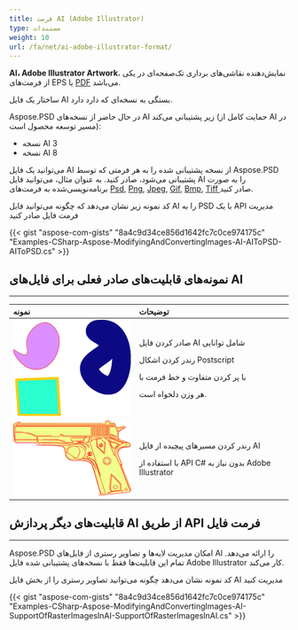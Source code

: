 ```yaml
---
title: فرمت AI (Adobe Illustrator)
type: مستندات
weight: 10
url: /fa/net/ai-adobe-illustrator-format/
---
```


**AI، Adobe Illustrator Artwork**، نمایش‌دهنده نقاشی‌های برداری تک‌صفحه‌ای در یکی از فرمت‌های EPS یا [PDF](https://wiki.fileformat.com/view/pdf/) می‌باشد.

ساختار یک فایل AI بستگی به نسخه‌ای که دارد دارد.

Aspose.PSD در حال حاضر از نسخه‌های AI زیر پشتیبانی می‌کند (حمایت کامل از AI در مسیر توسعه محصول است):

- نسخه AI 3
- نسخه AI 8

می‌توانید یک فایل AI از نسخه پشتیبانی شده را به هر فرمتی که توسط Aspose.PSD پشتیبانی می‌شود، صادر کنید. به عنوان مثال، می‌توانید فایل AI را به صورت برنامه‌نویسی‌شده به فرمت‌های [Psd](https://wiki.fileformat.com/image/psd/), [Png](https://wiki.fileformat.com/image/png/), [Jpeg](https://wiki.fileformat.com/image/jpeg/), [Gif](https://wiki.fileformat.com/image/gif/), [Bmp](https://wiki.fileformat.com/image/bmp/), [Tiff ](https://wiki.fileformat.com/image/tiff) صادر کنید.

کد نمونه زیر نشان می‌دهد که چگونه می‌توانید فایل AI را به PSD با یک API مدیریت فرمت فایل صادر کنید

{{< gist "aspose-com-gists" "8a4c9d34ce856d1642fc7c0ce974175c" "Examples-CSharp-Aspose-ModifyingAndConvertingImages-AI-AIToPSD-AIToPSD.cs" >}}

## **نمونه‌های قابلیت‌های صادر فعلی برای فایل‌های AI**
-----

|**نمونه**|**توضیحات**|
| :- | :- |
|![todo:image_alt_text](ai-adobe-illustrator-format_1.png)|<p>صادر کردن فایل AI شامل توانایی</p><p>رندر کردن اشکال Postscript</p><p>با پر کردن متفاوت و خط فرمت با</p><p>هر وزن دلخواه است.</p>|
|![todo:image_alt_text](ai-adobe-illustrator-format_2.png)|<p>رندر کردن مسیرهای پیچیده از فایل AI</p><p>با استفاده از API C# بدون نیاز به Adobe Illustrator</p>|

## **قابلیت‌های دیگر پردازش AI از طریق API فرمت فایل**
-----

Aspose.PSD امکان مدیریت لایه‌ها و تصاویر رستری از فایل‌های AI را ارائه می‌دهد. تمام این قابلیت‌ها فقط با نسخه‌های پشتیبانی شده فایل Adobe Illustrator کار می‌کند.

کد نمونه نشان می‌دهد چگونه می‌توانید تصاویر رستری را از بخش فایل AI مدیریت کنید

{{< gist "aspose-com-gists" "8a4c9d34ce856d1642fc7c0ce974175c" "Examples-CSharp-Aspose-ModifyingAndConvertingImages-AI-SupportOfRasterImagesInAI-SupportOfRasterImagesInAI.cs" >}}
